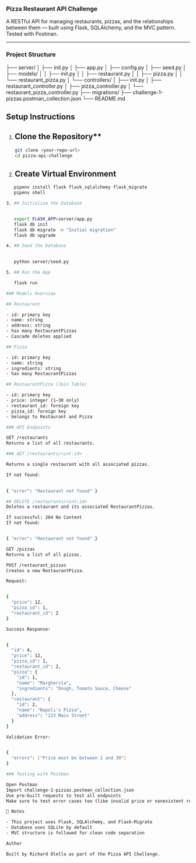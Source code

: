 ### Pizza Restaurant API Challenge

A RESTful API for managing restaurants, pizzas, and the relationships between them — built using Flask, SQLAlchemy, and the MVC pattern. Tested with Postman.

---

### Project Structure

├── server/
│ ├── init.py
│ ├── app.py
│ ├── config.py
│ ├── seed.py
│ ├── models/
│ │ ├── init.py
│ │ ├── restaurant.py
│ │ ├── pizza.py
│ │ └── restaurant_pizza.py
│ └── controllers/
│ ├── init.py
│ ├── restaurant_controller.py
│ ├── pizza_controller.py
│ └── restaurant_pizza_controller.py
├── migrations/
├── challenge-1-pizzas.postman_collection.json
└── README.md


##  Setup Instructions

1. ## Clone the Repository**
   ```bash
   git clone <your-repo-url>
   cd pizza-api-challenge

2. ## Create Virtual Environment
   
```bash
   pipenv install flask flask_sqlalchemy flask_migrate
   pipenv shell

3. ## Initialize the Database


   export FLASK_APP=server/app.py
   flask db init
   flask db migrate -m "Initial migration"
   flask db upgrade

4. ## Seed the Database
   

   python server/seed.py

5. ## Run the App

   flask run

### Models Overview

## Restaurant

- id: primary key
- name: string
- address: string
- has many RestaurantPizzas
- Cascade deletes applied

## Pizza

- id: primary key
- name: string
- ingredients: string
- has many RestaurantPizzas

## RestaurantPizza (Join Table)

- id: primary key
- price: integer (1–30 only)
- restaurant_id: foreign key
- pizza_id: foreign key
- belongs to Restaurant and Pizza

### API Endpoints

GET /restaurants
Returns a list of all restaurants.

### GET /restaurants/<int:id>

Returns a single restaurant with all associated pizzas.

If not found:

  
{ "error": "Restaurant not found" }

## DELETE /restaurants/<int:id>
Deletes a restaurant and its associated RestaurantPizzas.

If successful: 204 No Content
If not found:


{ "error": "Restaurant not found" }

GET /pizzas
Returns a list of all pizzas.

POST /restaurant_pizzas
Creates a new RestaurantPizza.

Request:


{
  "price": 12,
  "pizza_id": 1,
  "restaurant_id": 2
}

Success Response:


{
  "id": 4,
  "price": 12,
  "pizza_id": 1,
  "restaurant_id": 2,
  "pizza": {
    "id": 1,
    "name": "Margherita",
    "ingredients": "Dough, Tomato Sauce, Cheese"
  },
  "restaurant": {
    "id": 2,
    "name": "Napoli's Pizza",
    "address": "123 Main Street"
  }
}

Validation Error:


{
  "errors": ["Price must be between 1 and 30"]
}

### Testing with Postman

Open Postman
Import challenge-1-pizzas.postman_collection.json
Use pre-built requests to test all endpoints
Make sure to test error cases too (like invalid price or nonexistent restaurant)

📌 Notes

- This project uses Flask, SQLAlchemy, and Flask-Migrate
- Database uses SQLite by default
- MVC structure is followed for clean code separation

Author

Built by Richard Olella as part of the Pizza API Challenge.








